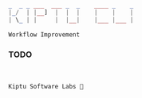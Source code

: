 ```php                                             
_  _ _ ___  ___ _  _    ____ _    _ 
|_/  | |__]  |  |  |    |    |    | 
| \_ | |     |  |__|    |___ |___ | 
                                                
Workflow Improvement
```

### TODO
<br>

```
Kiptu Software Labs 💜
```

